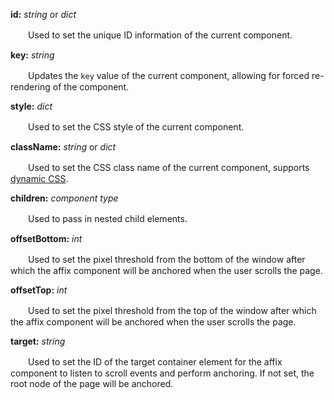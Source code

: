 **id:** *string* or *dict*

　　Used to set the unique ID information of the current component.

**key:** *string*

　　Updates the `key` value of the current component, allowing for forced re-rendering of the component.

**style:** *dict*

　　Used to set the CSS style of the current component.

**className:** *string* or *dict*

　　Used to set the CSS class name of the current component, supports [dynamic CSS](/advanced-classname).

**children:** *component type*

　　Used to pass in nested child elements.

**offsetBottom:** *int*

　　Used to set the pixel threshold from the bottom of the window after which the affix component will be anchored when the user scrolls the page.

**offsetTop:** *int*

　　Used to set the pixel threshold from the top of the window after which the affix component will be anchored when the user scrolls the page.

**target:** *string*

　　Used to set the ID of the target container element for the affix component to listen to scroll events and perform anchoring. If not set, the root node of the page will be anchored.
